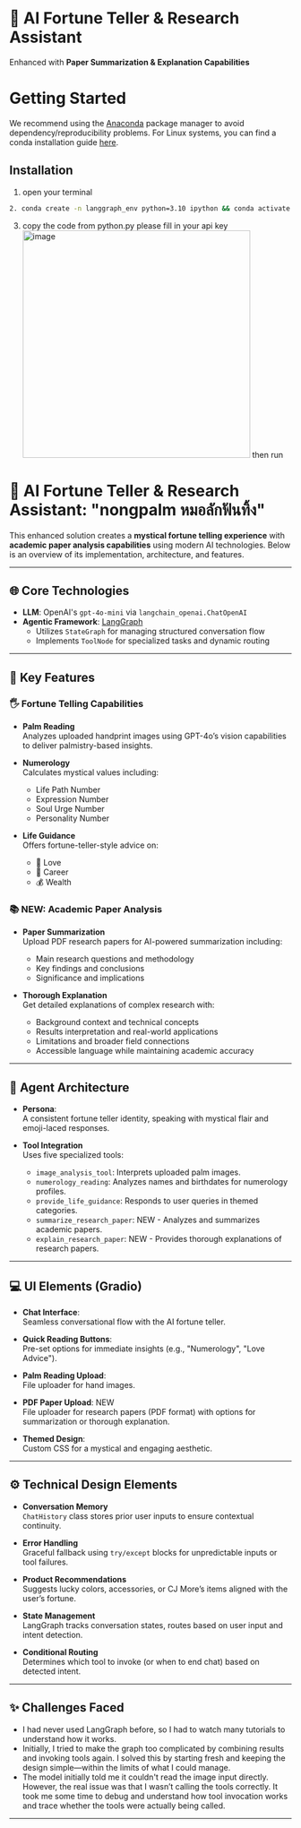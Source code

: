 # 🔮 AI Fortune Teller & Research Assistant

Enhanced with **Paper Summarization & Explanation Capabilities**

# Getting Started

We recommend using the [Anaconda](https://www.anaconda.com/) package manager to avoid dependency/reproducibility problems. For Linux systems, you can find a conda installation guide [here](https://docs.anaconda.com/free/anaconda/install/linux/).

## Installation

1. open your terminal
```bash
2. conda create -n langgraph_env python=3.10 ipython && conda activate langgraph_env && pip install langgraph langchain langchain_openai langchain_community python-dotenv chromadb langchain_chroma gradio PyPDF2 pdfplumber reportlab
```
3. copy the code from python.py please fill in your api key <img width="406" alt="image" src="https://github.com/user-attachments/assets/42fd78d0-0a3b-4c3f-888c-1adb34f8940a" />
then run

# 🔮 AI Fortune Teller & Research Assistant: "nongpalm หมอลักฟันทิ้ง"

This enhanced solution creates a **mystical fortune telling experience** with **academic paper analysis capabilities** using modern AI technologies. Below is an overview of its implementation, architecture, and features.

---

## 🌐 Core Technologies

- **LLM**: OpenAI's `gpt-4o-mini` via `langchain_openai.ChatOpenAI`
- **Agentic Framework**: [LangGraph](https://docs.langchain.com/langgraph/)
  - Utilizes `StateGraph` for managing structured conversation flow
  - Implements `ToolNode` for specialized tasks and dynamic routing

---

## 🔑 Key Features

### 🖐️ Fortune Telling Capabilities

- **Palm Reading**  
  Analyzes uploaded handprint images using GPT-4o’s vision capabilities to deliver palmistry-based insights.

- **Numerology**  
  Calculates mystical values including:
  - Life Path Number
  - Expression Number
  - Soul Urge Number
  - Personality Number

- **Life Guidance**  
  Offers fortune-teller-style advice on:
  - 💖 Love
  - 💼 Career
  - 💰 Wealth

### 📚 NEW: Academic Paper Analysis

- **Paper Summarization**  
  Upload PDF research papers for AI-powered summarization including:
  - Main research questions and methodology
  - Key findings and conclusions
  - Significance and implications

- **Thorough Explanation**  
  Get detailed explanations of complex research with:
  - Background context and technical concepts
  - Results interpretation and real-world applications
  - Limitations and broader field connections
  - Accessible language while maintaining academic accuracy

---

## 🧠 Agent Architecture

- **Persona**:  
  A consistent fortune teller identity, speaking with mystical flair and emoji-laced responses.

- **Tool Integration**  
  Uses five specialized tools:
  - `image_analysis_tool`: Interprets uploaded palm images.
  - `numerology_reading`: Analyzes names and birthdates for numerology profiles.
  - `provide_life_guidance`: Responds to user queries in themed categories.
  - `summarize_research_paper`: NEW - Analyzes and summarizes academic papers.
  - `explain_research_paper`: NEW - Provides thorough explanations of research papers.

---

## 💻 UI Elements (Gradio)

- **Chat Interface**:  
  Seamless conversational flow with the AI fortune teller.

- **Quick Reading Buttons**:  
  Pre-set options for immediate insights (e.g., "Numerology", "Love Advice").

- **Palm Reading Upload**:  
  File uploader for hand images.

- **PDF Paper Upload**: NEW  
  File uploader for research papers (PDF format) with options for summarization or thorough explanation.

- **Themed Design**:  
  Custom CSS for a mystical and engaging aesthetic.

---

## ⚙️ Technical Design Elements

- **Conversation Memory**  
  `ChatHistory` class stores prior user inputs to ensure contextual continuity.

- **Error Handling**  
  Graceful fallback using `try/except` blocks for unpredictable inputs or tool failures.

- **Product Recommendations**  
  Suggests lucky colors, accessories, or CJ More’s items aligned with the user’s fortune.

- **State Management**  
  LangGraph tracks conversation states, routes based on user input and intent detection.

- **Conditional Routing**  
  Determines which tool to invoke (or when to end chat) based on detected intent.

---
## ✨ Challenges Faced

- I had never used LangGraph before, so I had to watch many tutorials to understand how it works.
- Initially, I tried to make the graph too complicated by combining results and invoking tools again. I solved this by starting fresh and keeping the design simple—within the limits of what I could manage.
- The model initially told me it couldn't read the image input directly. However, the real issue was that I wasn’t calling the tools correctly. It took me some time to debug and understand how tool invocation works and trace whether the tools were actually being called.




---
